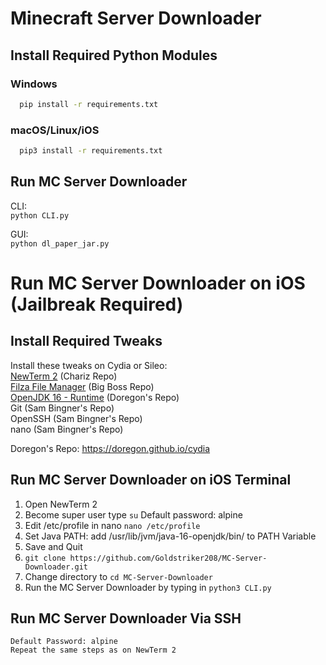 # Minecraft Server Downloader
## Install Required Python Modules
### Windows
  ```sh
    pip install -r requirements.txt
  ```
### macOS/Linux/iOS
  ```sh
    pip3 install -r requirements.txt
  ```
## Run MC Server Downloader  
CLI:      
```python CLI.py```  

GUI:    
```python dl_paper_jar.py```  
  
  
  

# Run MC Server Downloader on iOS (Jailbreak Required)
## Install Required Tweaks 
Install these tweaks on Cydia or Sileo:   
[NewTerm 2](https://chariz.com/get/newterm) (Chariz Repo)  
[Filza File Manager](http://cydia.saurik.com/package/com.tigisoftware.filza/) (Big Boss Repo)  
[OpenJDK 16 - Runtime](https://doregon.github.io/cydia) (Doregon's Repo)  
Git (Sam Bingner's Repo)   
OpenSSH (Sam Bingner's Repo)   
nano (Sam Bingner's Repo)  

Doregon's Repo:  https://doregon.github.io/cydia

## Run MC Server Downloader on iOS Terminal
1. Open NewTerm 2
2. Become super user type ```su``` Default password: alpine
3. Edit /etc/profile in nano  ```nano /etc/profile```
4. Set Java PATH: add /usr/lib/jvm/java-16-openjdk/bin/ to PATH Variable
5. Save and Quit
6. ```git clone https://github.com/Goldstriker208/MC-Server-Downloader.git```
7. Change directory to ```cd MC-Server-Downloader```
8. Run the MC Server Downloader by typing in ```python3 CLI.py```

## Run MC Server Downloader Via SSH
```ssh mobile@your-devices-local-ip  
Default Password: alpine  
Repeat the same steps as on NewTerm 2

